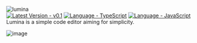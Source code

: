 ![lumina](https://github.com/Vardan2009/lumina/assets/70532109/956c7e60-2323-4286-a4a2-94f09a773146)\
[![Latest Version - v0.1](https://img.shields.io/badge/Latest_Version-v0.1-2ea44f)](https://) [![Language - TypeScript](https://img.shields.io/badge/Language-TypeScript-0073ff)](https://) [![Language - JavaScript](https://img.shields.io/badge/Language-JavaScript-ffb300)](https://)\
Lumina is a simple code editor aiming for simplicity.

![image](https://github.com/Vardan2009/lumina/assets/70532109/060e36a4-bd0d-4fba-ba05-5f3b7911ab1b)
